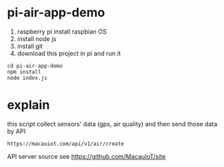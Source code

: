 # pi-air-app-demo

1. raspberry pi install raspbian OS
2. install node js
3. install git
4. download this project in pi and run it

```
cd pi-air-app-demo
npm install
node index.js
```

# explain

this script collect sensors' data (gps, air quality) and then send those data by API

```
https://macauiot.com/api/v1/air/create
```

API server source see https://github.com/MacauIoT/site
